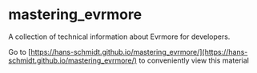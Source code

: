 # mastering_evrmore

A collection of technical information about Evrmore for developers.

Go to [https://hans-schmidt.github.io/mastering_evrmore/](https://hans-schmidt.github.io/mastering_evrmore/) to conveniently view this material
